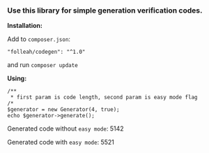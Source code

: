 ### Use this library for simple generation verification codes.

**Installation:**

Add to `composer.json`:
```
"folleah/codegen": "^1.0"
```
and run `composer update`

**Using:**
```$php
/**
 * first param is code length, second param is easy mode flag
/*
$generator = new Generator(4, true);
echo $generator->generate();
```

Generated code without `easy mode`: 5142

Generated code with `easy mode`: 5521
